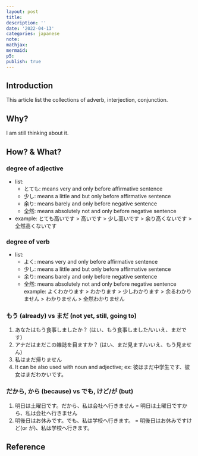```yaml
---
layout: post
title:
description: ''
date: '2022-04-13'
categories: japanese
note:
mathjax:
mermaid:
p5:
publish: true
---
```


## Introduction

This article list the collections of adverb, interjection, conjunction.

## Why?

I am still thinking about it.

## How? & What?

### degree of adjective

* list:
  * とても: means very and only before affirmative sentence
  * 少し: means a little and but only before affirmative sentence
  * 余り: means barely and only before negative sentence
  * 全然: means absolutely not and only before negative sentence
* example: とても高いです > 高いです > 少し高いです > 余り高くないです > 全然高くないです

### degree of verb

* list:
  * よく: means very and only before affirmative sentence
  * 少し: means a little and but only before affirmative sentence
  * 余り: means barely and only before negative sentence
  * 全然: means absolutely not and only before negative sentence
example: よくわかります > わかります > 少しわかります > 余るわかりません > わかりません > 全然わかりません

### もう (already) vs まだ (not yet, still, going to)

1. あなたはもう食事しましたか？ (はい、もう食事しました/いいえ、まだです)
2. アナだはまだこの雑誌を目ますか？ (はい、まだ見ます/いいえ、もう見ません)
3. 私はまだ帰りません
4. It can be also used with noun and adjective; ex: 彼はまだ中学生です、彼女はまだわかいです。

### だから, から (because) vs でも, けど/が (but)

1. 明日は土曜日です。だから、私は会社へ行きません = 明日は土曜日ですから、私は会社へ行きません
2. 明後日はお休みです。でも、私は学校へ行きます。 = 明後日はお休みですけど(or が)、私は学校へ行きます。

## Reference
